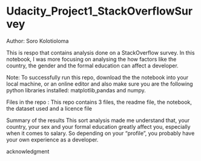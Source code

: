 # Udacity_Project1_StackOverflowSurvey

Author: Soro Kolotioloma

This is respo that contains analysis done on a StackOverflow survey.
In this notebook, I was more focusing on analysing the how factors like the country, the gender and the formal education can affect a developer.

Note:
To successfully run this repo, download the the notebook into your local machine, or an online editor and also make sure you are the following python libraries installed:
matplotlib,pandas and numpy.


Files in the repo : 
This repo contains 3 files, the readme file, the notebook, the dataset used and a licence file

Summary of the results
This sort analysis made me understand that, your country, your sex and your formal education greatly affect you, especially when it comes to salary. So depending on your “profile”, you probably have your own experience as a developer.

acknowledgment
